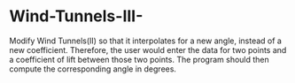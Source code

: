 # Wind-Tunnels-III-
Modify Wind Tunnels(II) so that it interpolates for a new angle, instead of a new coefficient. Therefore, the user would enter the data for two points and a coefficient of lift between those two points. The program should then compute the corresponding angle in degrees.
